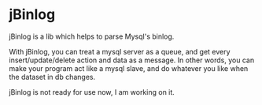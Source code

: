 

jBinlog
========

jBinlog is a lib which helps to parse Mysql's binlog.

With jBinlog, you can treat a mysql server as a queue, and get every
insert/update/delete action and data as a message. In other words, you 
can make your program act like a mysql slave, and do whatever you like
when the dataset in db changes.

jBinlog is not ready for use now, I am working on it.
